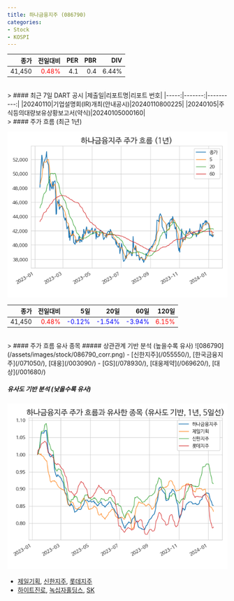 ```yaml
---
title: 하나금융지주 (086790)
categories:
- Stock
- KOSPI
---
```


|종가|전일대비|PER|PBR|DIV|
|---:|-------:|--:|--:|--:|
|41,450|<span style="color: red">0.48%</span>|4.1|0.4|6.44%|

<!-- more -->

<br>
> #### 최근 7일 DART 공시
|제출일|리포트명|리포트 번호|
|-----:|-------:|----------:|
|20240110|기업설명회(IR)개최(안내공시)|20240110800225|
|20240105|주식등의대량보유상황보고서(약식)|20240105000160|

<br>
> #### 주가 흐름 (최근 1년)

![086790](/assets/images/stock/086790.png)

|종가|전일대비|5일|20일|60일|120일|
|---:|-------:|--:|---:|---:|----:|
|41,450|<span style="color: red">0.48%</span>|<span style="color: blue">-0.12%</span>|<span style="color: blue">-1.54%</span>|<span style="color: blue">-3.94%</span>|<span style="color: red">6.15%</span>|

<br>
> #### 주가 흐름 유사 종목
##### 상관관계 기반 분석 (높을수록 유사)
![086790](/assets/images/stock/086790_corr.png)
- [신한지주](/055550/), [한국금융지주](/071050/), [대웅](/003090/)
- [GS](/078930/), [대웅제약](/069620/), [대상](/001680/)

##### 유사도 기반 분석 (낮을수록 유사)	
![086790](/assets/images/stock/086790_sim.png)
- [제일기획](/030000/), [신한지주](/055550/), [롯데지주](/004990/)
- [하이트진로](/000080/), [녹십자홀딩스](/005250/), [SK](/034730/)